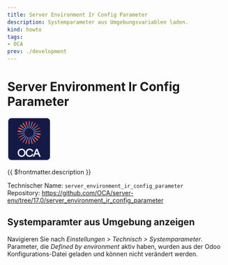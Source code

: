 ```yaml
---
title: Server Environment Ir Config Parameter
description: Systemparameter aus Umgebungsvariablen laden.
kind: howto
tags:
- OCA
prev: ./development
---
```

# Server Environment Ir Config Parameter
![icon_oca_app](attachments/icon_oca_app.png)

{{ $frontmatter.description }}

Technischer Name: `server_environment_ir_config_parameter`\
Repository: <https://github.com/OCA/server-env/tree/17.0/server_environment_ir_config_parameter>

## Systemparamter aus Umgebung anzeigen

Navigieren Sie nach *Einstellungen > Technisch > Systemparameter*. Parameter, die  *Defined by environment* aktiv haben, wurden aus der Odoo Konfigurations-Datei geladen und können nicht verändert werden.